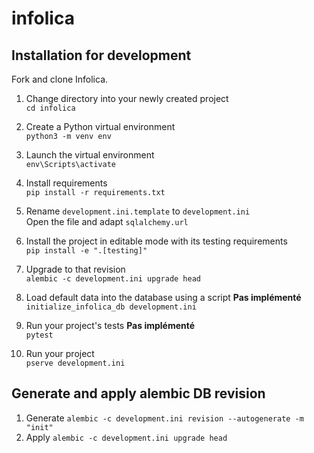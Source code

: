 # infolica

## Installation for development
Fork and clone Infolica.  
1. Change directory into your newly created project  
   `cd infolica`
1. Create a Python virtual environment  
   `python3 -m venv env`
1. Launch the virtual environment  
   `env\Scripts\activate`
1. Install requirements  
   `pip install -r requirements.txt`
1. Rename `development.ini.template` to `development.ini`  
   Open the file and adapt `sqlalchemy.url`
1. Install the project in editable mode with its testing requirements  
   `pip install -e ".[testing]"`
1. Upgrade to that revision  
   `alembic -c development.ini upgrade head`

1. Load default data into the database using a script **Pas implémenté**  
   `initialize_infolica_db development.ini`
1. Run your project's tests **Pas implémenté**  
   `pytest`

1. Run your project  
   `pserve development.ini`

## Generate and apply alembic DB revision  
1. Generate
   `alembic -c development.ini revision --autogenerate -m "init"`
2. Apply
   `alembic -c development.ini upgrade head`  
